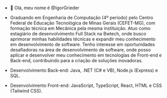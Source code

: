 - 👋 Olá, meu nome é @IgorGrieder

- Graduando em Engenharia de Computação (4º período) pelo Centro Federal de Educação Tecnológica de Minas Gerais (CEFET-MG), com formação técnica em Mecânica pela mesma instituição. Atuo como estagiário de desenvolvimento Full Stack na Bwtech, onde busco aprimorar minhas habilidades técnicas e expandir meu conhecimento em desenvolvimento de software. Tenho interesse em oportunidades desafiadoras na área de desenvolvimento de software, onde posso aplicar e desenvolver meu conhecimento em tecnologias de Front-end e Back-end, contribuindo para a criação de soluções inovadoras.

- Desenvolvimento Back-end: Java, .NET (C# e VB), Node.js (Express) e SQL.
- Desenvolvimento Front-end: JavaScript, TypeScript, React, HTML e CSS (Tailwind CSS).

<!---
IgorGrieder/IgorGrieder is a ✨ special ✨ repository because its `README.md` (this file) appears on your GitHub profile.
You can click the Preview link to take a look at your changes.
--->
